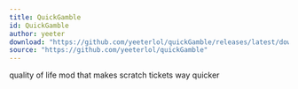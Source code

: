 ```yaml
---
title: QuickGamble
id: QuickGamble
author: yeeter
download: "https://github.com/yeeterlol/quickGamble/releases/latest/download/quickGamble.zip"
source: "https://github.com/yeeterlol/quickGamble"
---
```


quality of life mod that makes scratch tickets way quicker
